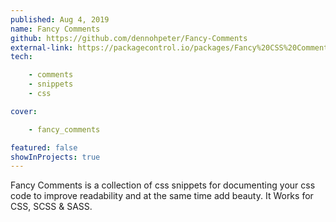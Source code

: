 ```yaml
---
published: Aug 4, 2019
name: Fancy Comments
github: https://github.com/dennohpeter/Fancy-Comments
external-link: https://packagecontrol.io/packages/Fancy%20CSS%20Comments
tech: 

    - comments
    - snippets
    - css

cover:

    - fancy_comments

featured: false
showInProjects: true
---
```


Fancy Comments is a collection of css snippets for documenting your css code to improve readability and at the same time add beauty. It Works for CSS, SCSS & SASS.

